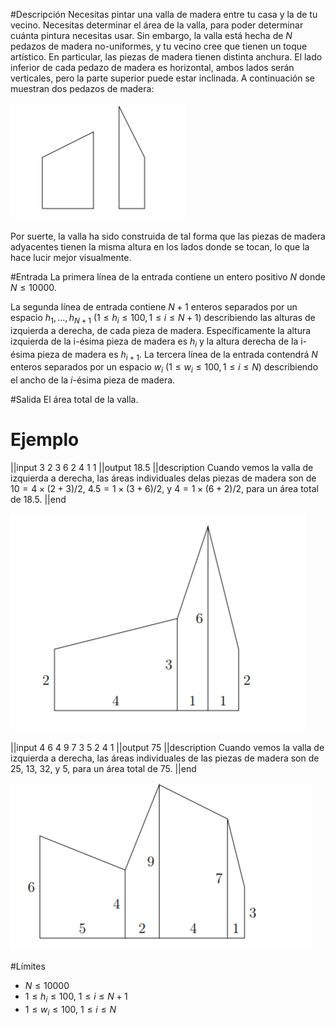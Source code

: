 #Descripción
Necesitas pintar una valla de madera entre tu casa y la de tu vecino. Necesitas determinar el área de la valla, para poder determinar cuánta pintura necesitas usar.
Sin embargo, la valla está hecha de $N$ pedazos de madera no-uniformes, y tu vecino cree que tienen un toque artístico. En particular, las piezas de madera tienen distinta anchura. El lado inferior de cada pedazo de madera es horizontal, ambos lados serán verticales, pero la parte superior puede estar inclinada. A continuación se muestran dos pedazos de madera:

![Figura](figura1.png)

Por suerte, la valla ha sido construida de tal forma que las piezas de madera adyacentes tienen la misma altura en los lados donde se tocan, lo que la hace lucir mejor visualmente.

#Entrada
La primera línea de la entrada contiene un entero positivo $N$ donde $N \leq 10000$.

La segunda línea de entrada contiene $N+1$ enteros separados por un espacio $h_1, . . . , h_{N+1}$ $(1 \leq h_i \leq 100, 1 \leq i \leq N + 1)$ describiendo las alturas de izquierda a derecha, de cada pieza de madera. Específicamente la altura izquierda de la i-ésima pieza de madera es $h_i$ y la altura derecha de la i-ésima pieza de madera es $h_{i+1}$.
La tercera línea de la entrada contendrá $N$ enteros separados por un espacio $w_i$ $(1 \leq w_i \leq 100, 1 \leq i \leq N)$ describiendo el ancho de la $i$-ésima pieza de madera.

#Salida
El área total de la valla.

# Ejemplo
||input
3
2 3 6 2
4 1 1
||output
18.5
||description
Cuando vemos la valla de izquierda a derecha, las áreas individuales delas piezas de madera son 
de $10 = 4 \times (2+3)/2$, $4.5 = 1 \times (3 + 6)/2$, y $4 = 1 \times (6 + 2)/2$, para un área total de 18.5.
||end

![Figura](figura2.png)

||input
4
6 4 9 7 3
5 2 4 1
||output
75
||description
Cuando vemos la valla de izquierda a derecha, las áreas individuales de las piezas de madera son 
de 25, 13, 32, y 5, para un área total de 75.
||end

![Figura](figura3.png)

#Límites
 - $N \leq 10000$
 - $1 \leq h_i \leq 100$, $1 \leq i \leq N + 1$
 - $1 \leq w_i \leq 100$, $1 \leq i \leq N$

